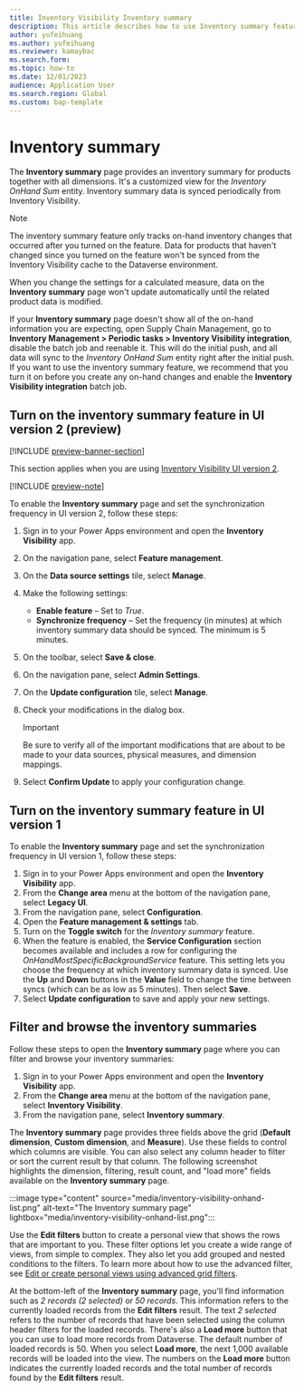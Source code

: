 ```yaml
---
title: Inventory Visibility Inventory summary
description: This article describes how to use Inventory summary feature, which provides inventory summary for products together with all dimensions.
author: yufeihuang
ms.author: yufeihuang
ms.reviewer: kamaybac
ms.search.form:
ms.topic: how-to
ms.date: 12/01/2023
audience: Application User
ms.search.region: Global
ms.custom: bap-template
---
```


# Inventory summary

The **Inventory summary** page provides an inventory summary for products together with all dimensions. It's a customized view for the *Inventory OnHand Sum* entity. Inventory summary data is synced periodically from Inventory Visibility.

> [!NOTE]
> The inventory summary feature only tracks on-hand inventory changes that occurred after you turned on the feature. Data for products that haven't changed since you turned on the feature won't be synced from the Inventory Visibility cache to the Dataverse environment.
>
> When you change the settings for a calculated measure, data on the **Inventory summary** page won't update automatically until the related product data is modified.
>
> If your **Inventory summary** page doesn't show all of the on-hand information you are expecting, open Supply Chain Management, go to **Inventory Management \> Periodic tasks \> Inventory Visibility integration**, disable the batch job and reenable it. This will do the initial push, and all data will sync to the *Inventory OnHand Sum* entity right after the initial push. If you want to use the inventory summary feature, we recommend that you turn it on before you create any on-hand changes and enable the **Inventory Visibility integration** batch job.

## Turn on the inventory summary feature in UI version 2 (preview)

[!INCLUDE [preview-banner-section](../includes/preview-banner-section.md)]

<!--KFM: preview until further notice -->

This section applies when you are using [Inventory Visibility UI version 2](inventory-visibility-ui-version-2.md).

[!INCLUDE [preview-note](../includes/preview-note.md)]

To enable the **Inventory summary** page and set the synchronization frequency in UI version 2, follow these steps:

1. Sign in to your Power Apps environment and open the **Inventory Visibility** app.
1. On the navigation pane, select **Feature management**.
1. On the **Data source settings** tile, select **Manage**.
1. Make the following settings:
    - **Enable feature** – Set to *True*.
    - **Synchronize frequency** – Set the frequency (in minutes) at which inventory summary data should be synced. The minimum is 5 minutes.
1. On the toolbar, select **Save & close**.
1. On the navigation pane, select **Admin Settings**.
1. On the **Update configuration** tile, select **Manage**.
1. Check your modifications in the dialog box.

    > [!IMPORTANT]
    > Be sure to verify all of the important modifications that are about to be made to your data sources, physical measures, and dimension mappings.

1. Select **Confirm Update** to apply your configuration change.

## Turn on the inventory summary feature in UI version 1

To enable the **Inventory summary** page and set the synchronization frequency in UI version 1, follow these steps:

1. Sign in to your Power Apps environment and open the **Inventory Visibility** app.
1. From the **Change area** menu at the bottom of the navigation pane, select **Legacy UI**.
1. From the navigation pane, select **Configuration**.
1. Open the **Feature management & settings** tab.
1. Turn on the **Toggle switch** for the *Inventory summary* feature. <!--KFM: In my version, this is no longer *OnHandMostSpecificBackgroundService*. Is this right? -->
1. When the feature is enabled, the **Service Configuration** section becomes available and includes a row for configuring the *OnHandMostSpecificBackgroundService* feature. This setting lets you choose the frequency at which inventory summary data is synced. Use the **Up** and **Down** buttons in the **Value** field to change the time between syncs (which can be as low as 5 minutes). Then select **Save**.
1. Select **Update configuration** to save and apply your new settings.

## <a name="additional-tip-for-viewing-data"></a>Filter and browse the inventory summaries

Follow these steps to open the **Inventory summary** page where you can filter and browse your inventory summaries: <!--KFM: Is this the same for both UI versions? If so, we should probably mention that. -->

1. Sign in to your Power Apps environment and open the **Inventory Visibility** app.
1. From the **Change area** menu at the bottom of the navigation pane, select **Inventory Visibility**.
1. From the navigation pane, select **Inventory summary**.

The **Inventory summary** page provides three fields above the grid (**Default dimension**, **Custom dimension**, and **Measure**). Use these fields to control which columns are visible. You can also select any column header to filter or sort the current result by that column. The following screenshot highlights the dimension, filtering, result count, and "load more" fields available on the **Inventory summary** page.

:::image type="content" source="media/inventory-visibility-onhand-list.png" alt-text="The Inventory summary page" lightbox="media/inventory-visibility-onhand-list.png":::

Use the **Edit filters** button to create a personal view that shows the rows that are important to you. These filter options let you create a wide range of views, from simple to complex. They also let you add grouped and nested conditions to the filters. To learn more about how to use the advanced filter, see [Edit or create personal views using advanced grid filters](/powerapps/user/grid-filters-advanced).

At the bottom-left of the **Inventory summary** page, you'll find information such as *2 records (2 selected)* or *50 records*. This information refers to the currently loaded records from the **Edit filters** result. The text *2 selected* refers to the number of records that have been selected using the column header filters for the loaded records. There's also a **Load more** button that you can use to load more records from Dataverse. The default number of loaded records is 50. When you select **Load more**, the next 1,000 available records will be loaded into the view. The numbers on the **Load more** button indicates the currently loaded records and the total number of records found by the **Edit filters** result.
